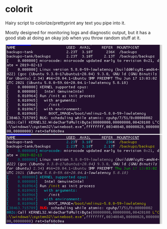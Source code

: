 # colorit

Hairy script to colorize/prettyprint any text you pipe into it.

Mostly designed for monitoring logs and diagnostic output, but it has a good stab at doing an okay job when you throw random stuff at it.

![example without colorit](doc/without-colorit.png "example input")
![example with colorit](doc/with-colorit.png "example output")
